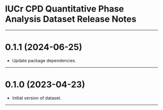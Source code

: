 IUCr CPD Quantitative Phase Analysis Dataset Release Notes
===============================================================================
-------------------------------------------------------------------------------
0.1.1 (2024-06-25)
==================
* Update package dependencies.

-------------------------------------------------------------------------------
0.1.0 (2023-04-23)
==================
* Initial version of dataset.

-------------------------------------------------------------------------------

